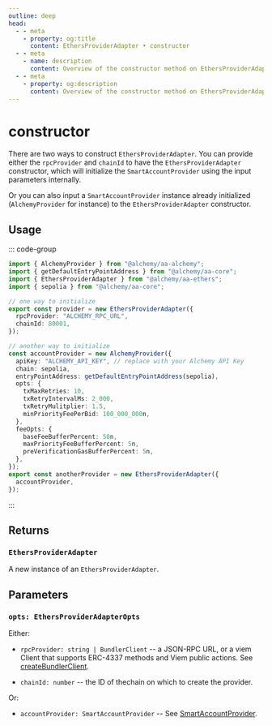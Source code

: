 ```yaml
---
outline: deep
head:
  - - meta
    - property: og:title
      content: EthersProviderAdapter • constructor
  - - meta
    - name: description
      content: Overview of the constructor method on EthersProviderAdapter in aa-ethers
  - - meta
    - property: og:description
      content: Overview of the constructor method on EthersProviderAdapter in aa-ethers
---
```


# constructor

There are two ways to construct `EthersProviderAdapter`. You can provide either the `rpcProvider` and `chainId` to have the `EthersProviderAdapter` constructor, which will initialize the `SmartAccountProvider` using the input parameters internally.

Or you can also input a `SmartAccountProvider` instance already initialized (`AlchemyProvider` for instance) to the `EthersProviderAdapter` constructor.

## Usage

::: code-group

```ts [example.ts]
import { AlchemyProvider } from "@alchemy/aa-alchemy";
import { getDefaultEntryPointAddress } from "@alchemy/aa-core";
import { EthersProviderAdapter } from "@alchemy/aa-ethers";
import { sepolia } from "@alchemy/aa-core";

// one way to initialize
export const provider = new EthersProviderAdapter({
  rpcProvider: "ALCHEMY_RPC_URL",
  chainId: 80001,
});

// another way to initialize
const accountProvider = new AlchemyProvider({
  apiKey: "ALCHEMY_API_KEY", // replace with your Alchemy API Key
  chain: sepolia,
  entryPointAddress: getDefaultEntryPointAddress(sepolia),
  opts: {
    txMaxRetries: 10,
    txRetryIntervalMs: 2_000,
    txRetryMulitplier: 1.5,
    minPriorityFeePerBid: 100_000_000n,
  },
  feeOpts: {
    baseFeeBufferPercent: 50n,
    maxPriorityFeeBufferPercent: 5n,
    preVerificationGasBufferPercent: 5n,
  },
});
export const anotherProvider = new EthersProviderAdapter({
  accountProvider,
});
```

:::

## Returns

### `EthersProviderAdapter`

A new instance of an `EthersProviderAdapter`.

## Parameters

### `opts: EthersProviderAdapterOpts`

Either:

- `rpcProvider: string | BundlerClient` -- a JSON-RPC URL, or a viem Client that supports ERC-4337 methods and Viem public actions. See [createBundlerClient](/packages/aa-core/bundler-client/index.md).

- `chainId: number` -- the ID of thechain on which to create the provider.

Or:

- `accountProvider: SmartAccountProvider` -- See [SmartAccountProvider](/packages/aa-core/smart-account-client/index.md).
